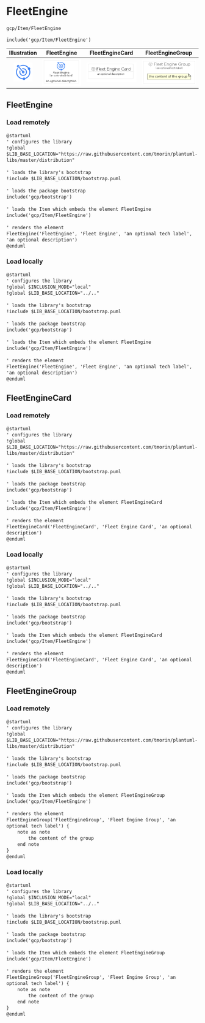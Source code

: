 # FleetEngine


```text
gcp/Item/FleetEngine
```

```text
include('gcp/Item/FleetEngine')
```



| Illustration | FleetEngine | FleetEngineCard | FleetEngineGroup |
| :---: | :---: | :---: | :---: |
| ![illustration for Illustration](../../gcp/Item/FleetEngine.png) | ![illustration for FleetEngine](../../gcp/Item/FleetEngine.Local.png) | ![illustration for FleetEngineCard](../../gcp/Item/FleetEngineCard.Local.png) | ![illustration for FleetEngineGroup](../../gcp/Item/FleetEngineGroup.Local.png) |




## FleetEngine

### Load remotely
```plantuml
@startuml
' configures the library
!global $LIB_BASE_LOCATION="https://raw.githubusercontent.com/tmorin/plantuml-libs/master/distribution"

' loads the library's bootstrap
!include $LIB_BASE_LOCATION/bootstrap.puml

' loads the package bootstrap
include('gcp/bootstrap')

' loads the Item which embeds the element FleetEngine
include('gcp/Item/FleetEngine')

' renders the element
FleetEngine('FleetEngine', 'Fleet Engine', 'an optional tech label', 'an optional description')
@enduml
```

### Load locally
```plantuml
@startuml
' configures the library
!global $INCLUSION_MODE="local"
!global $LIB_BASE_LOCATION="../.."

' loads the library's bootstrap
!include $LIB_BASE_LOCATION/bootstrap.puml

' loads the package bootstrap
include('gcp/bootstrap')

' loads the Item which embeds the element FleetEngine
include('gcp/Item/FleetEngine')

' renders the element
FleetEngine('FleetEngine', 'Fleet Engine', 'an optional tech label', 'an optional description')
@enduml
```

## FleetEngineCard

### Load remotely
```plantuml
@startuml
' configures the library
!global $LIB_BASE_LOCATION="https://raw.githubusercontent.com/tmorin/plantuml-libs/master/distribution"

' loads the library's bootstrap
!include $LIB_BASE_LOCATION/bootstrap.puml

' loads the package bootstrap
include('gcp/bootstrap')

' loads the Item which embeds the element FleetEngineCard
include('gcp/Item/FleetEngine')

' renders the element
FleetEngineCard('FleetEngineCard', 'Fleet Engine Card', 'an optional description')
@enduml
```

### Load locally
```plantuml
@startuml
' configures the library
!global $INCLUSION_MODE="local"
!global $LIB_BASE_LOCATION="../.."

' loads the library's bootstrap
!include $LIB_BASE_LOCATION/bootstrap.puml

' loads the package bootstrap
include('gcp/bootstrap')

' loads the Item which embeds the element FleetEngineCard
include('gcp/Item/FleetEngine')

' renders the element
FleetEngineCard('FleetEngineCard', 'Fleet Engine Card', 'an optional description')
@enduml
```

## FleetEngineGroup

### Load remotely
```plantuml
@startuml
' configures the library
!global $LIB_BASE_LOCATION="https://raw.githubusercontent.com/tmorin/plantuml-libs/master/distribution"

' loads the library's bootstrap
!include $LIB_BASE_LOCATION/bootstrap.puml

' loads the package bootstrap
include('gcp/bootstrap')

' loads the Item which embeds the element FleetEngineGroup
include('gcp/Item/FleetEngine')

' renders the element
FleetEngineGroup('FleetEngineGroup', 'Fleet Engine Group', 'an optional tech label') {
    note as note
        the content of the group
    end note
}
@enduml
```

### Load locally
```plantuml
@startuml
' configures the library
!global $INCLUSION_MODE="local"
!global $LIB_BASE_LOCATION="../.."

' loads the library's bootstrap
!include $LIB_BASE_LOCATION/bootstrap.puml

' loads the package bootstrap
include('gcp/bootstrap')

' loads the Item which embeds the element FleetEngineGroup
include('gcp/Item/FleetEngine')

' renders the element
FleetEngineGroup('FleetEngineGroup', 'Fleet Engine Group', 'an optional tech label') {
    note as note
        the content of the group
    end note
}
@enduml
```

